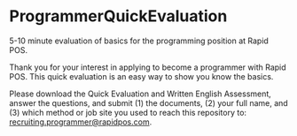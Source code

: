 # ProgrammerQuickEvaluation
5-10 minute evaluation of basics for the programming position at Rapid POS.

Thank you for your interest in applying to become a programmer with Rapid POS.  This quick evaluation is an easy way to show you know the basics.

Please download the Quick Evaluation and Written English Assessment, answer the questions, and submit (1) the documents, (2) your full name, and (3) which method or job site you used to reach this repository to: recruiting.programmer@rapidpos.com.
